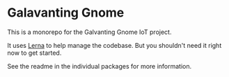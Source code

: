 Galavanting Gnome
=================

This is a monorepo for the Galvanting Gnome IoT project.

It uses [Lerna](https://lerna.js.org/) to help manage the codebase.
But you shouldn't need it right now to get started.

See the readme in the individual packages for more information.
